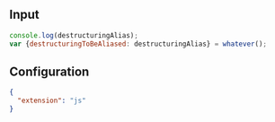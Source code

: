 
## Input
```javascript input
console.log(destructuringAlias);
var {destructuringToBeAliased: destructuringAlias} = whatever();
```

## Configuration
```json configuration
{
  "extension": "js"
}
```
